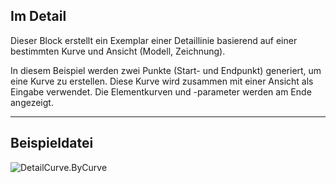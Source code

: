 ## Im Detail
Dieser Block erstellt ein Exemplar einer Detaillinie basierend auf einer bestimmten Kurve und Ansicht (Modell, Zeichnung).

In diesem Beispiel werden zwei Punkte (Start- und Endpunkt) generiert, um eine Kurve zu erstellen. Diese Kurve wird zusammen mit einer Ansicht als Eingabe verwendet. Die Elementkurven und -parameter werden am Ende angezeigt.

___
## Beispieldatei

![DetailCurve.ByCurve](./Revit.Elements.DetailCurve.ByCurve_img.jpg)

